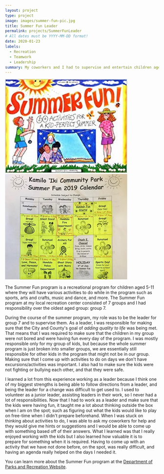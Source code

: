 ```yaml
---
layout: project
type: project
image: images/summer-fun-pic.jpg
title: Summer Fun Leader
permalink: projects/SummerFunLeader
# All dates must be YYYY-MM-DD format!
date: 2020-01-23
labels:
  - Recreation
  - Teamwork
  - Leadership
summary: My coworkers and I had to supervise and entertain children aged 5-11 for a summer recreational program.
---
```


<img class="ui small left floated image" src="/images/summer-fun-activities.jpg">

<img class="ui medium right floated rounded image" src="../images/summer-fun-schedule.jpg">

The Summer Fun program is a recreational program for children aged 5-11 where they will have various activities to do while in the program such as sports, arts and crafts, music and dance, and more. The Summer Fun program at my local recreation center consisted of 7 groups and I had responsibility over the oldest aged group: group 7.

During the course of the summer program, my role was to be the leader for group 7 and to supervise them. As a leader, I was responsible for making sure that the City and County's goal of *adding quality to life* was being met. That means that I was required to make sure that the children in my group were not bored and were having fun every day of the program. I was mostly responsible only for my group of kids, but because the whole summer program is just broken into smaller groups, we are essentially still responsible for other kids in the program that might not be in our group. Making sure that I come up with activities to do on days we don't have excursions/activities was important. I also had to make sure the kids were not fighting or bullying each other, and that they were safe.

I learned a lot from this experience working as a leader because I think one of my biggest strengths is being able to follow directions from a leader, and being the leader for a change was difficult to get used to. I used to volunteer as a junior leader, assisting leaders in their work, so I never had a lot of responsibilities. Now that I had to work as a leader and make sure that the kids were having fun, it taught me a lot about thinking outside the box when I am on the spot; such as figuring out what the kids would like to play on free-time when I didn't prepare beforehand. When I was stuck on thinking about activities to do, I was able to ask my coworkers for help and they would give me hints or suggestions and I would be able to come up with something based off of their answers. What I learned was that I really enjoyed working with the kids but I also learned how valuable it is to prepare for something when it is required. Having to come up with an activity that we have not done before, on the spot, was really difficult, and having an agenda really helped on the days I needed it.

You can learn more about the Summer Fun program at the [Department of Parks and Recreation Website](http://www.honolulu.gov/parks/program/summer-fun-program.html).



